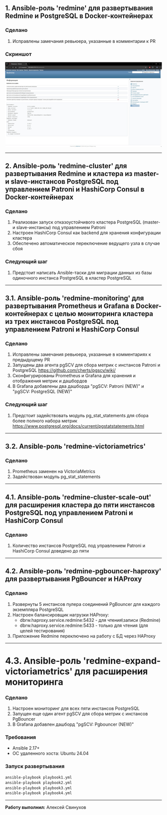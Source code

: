 ## 1. Ansible-роль 'redmine' для развертывания Redmine и PostgreSQL в Docker-контейнерах

### Сделано
1. Исправлены замечания ревьюера, указанные в комментарии к PR

### Скриншот
<img width="900" alt="image" src="screenshots/redmine.jpg">

---
## 2. Ansible-роль 'redmine-cluster' для развертывания Redmine и кластера из master- и slave-инстансов PostgreSQL под управлением Patroni и HashiCorp Consul в Docker-контейнерах

### Сделано
1. Реализован запуск отказоустойчивого кластера PostgreSQL (master- и slave-инстансы) под управлением Patroni
2. Настроен HashiCorp Consul как backend для хранения конфигурации кластера
3. Обеспечено автоматическое переключение ведущего узла в случае сбоя

### Следующий шаг
1. Предстоит написать Ansible-таски для миграции данных из базы одиночного инстанса PostgreSQL в кластер PostgreSQL

---
## 3.1. Ansible-роль 'redmine-monitoring' для развертывания Prometheus и Grafana в Docker-контейнерах с целью мониторинга кластера из трех инстансов PostgreSQL под управлением Patroni и HashiCorp Consul

### Сделано
1. Исправлены замечания ревьюера, указанные в комментариях к предыдущему PR
2. Запущены два агента pgSCV для сбора метрик с инстансов Patroni и PostgreSQL https://github.com/cherts/pgscv/wiki/
3. Сконфигурированы Prometheus и Grafana для хранения и отображения метрик и дашбордов
4. В Grafana добавлены два дашборда "pgSCV: Patroni (NEW)" и "pgSCV: PostgreSQL (NEW)"

### Следующий шаг
1. Предстоит задействовать модуль pg_stat_statements для сбора более полного набора метрик
https://www.postgresql.org/docs/current/pgstatstatements.html

---
## 3.2. Ansible-роль 'redmine-victoriametrics'

### Сделано
1. Prometheus заменен на VictoriaMetrics
2. Задействован модуль pg_stat_statements

---
## 4.1. Ansible-роль 'redmine-cluster-scale-out' для расширения кластера до пяти инстансов PostgreSQL под управлением Patroni и HashiCorp Consul

### Сделано
1. Количество инстансов PostgreSQL под управлением Patroni и HashiCorp Consul доведено до пяти

---
## 4.2. Ansible-роль 'redmine-pgbouncer-haproxy' для развертывания PgBouncer и HAProxy

### Сделано
1. Развернуты 5 инстансов пулера соединений PgBouncer для каждого экземпляра PostgreSQL
2. Настроен балансировщик нагрузки HAProxy:
    - dbrw.haproxy.service.redmine:5432 - для чтения\записи (Redmine)
    - dbrw.haproxy.service.redmine:5433 - только для чтения (для целей тестирования)
3. Приложение Redmine переключено на работу с БД через HAProxy

---
# 4.3. Ansible-роль 'redmine-expand-victoriametrics' для расширения мониторинга

### Сделано
1. Настроен мониторинг для всех пяти инстансов PostgreSQL
2. Запущен еще один агент pgSCV для сбора метрик с инстансов PgBouncer
3. В Grafana добавлен дашборд "pgSCV: Pgbouncer (NEW)"

### Требования

- Ansible 2.17+
- ОС удаленного хоста: Ubuntu 24.04

### Запуск развертывания
```bash
ansible-playbook playbook1.yml
ansible-playbook playbook2.yml
ansible-playbook playbook3.yml
ansible-playbook playbook4.yml
```

---
**Работу выполнил:** Алексей Свинухов
